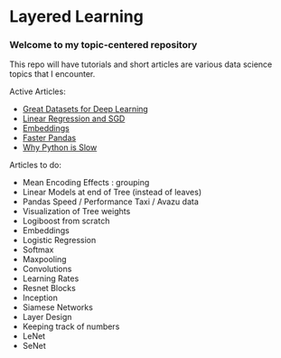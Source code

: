 # Layered Learning

### Welcome to my topic-centered repository

This repo will have tutorials and short articles are various data science topics that I encounter.

Active Articles:

- [Great Datasets for Deep Learning](Datasets.md)
- [Linear Regression and SGD](SGD.ipynb)
- [Embeddings](Embeddings.ipynb)
- [Faster Pandas](PandasPerformance.md)
- [Why Python is Slow](python_is_slow.md)

Articles to do:

- Mean Encoding Effects : grouping
- Linear Models at end of Tree (instead of leaves)
- Pandas Speed / Performance Taxi / Avazu data
- Visualization of Tree weights
- Logiboost from scratch
- Embeddings
- Logistic Regression
- Softmax
- Maxpooling
- Convolutions
- Learning Rates
- Resnet Blocks
- Inception
- Siamese Networks
- Layer Design
- Keeping track of numbers
- LeNet
- SeNet
